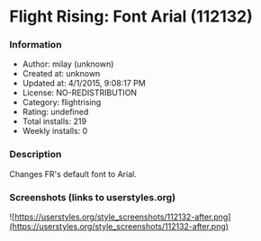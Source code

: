 # Flight Rising: Font Arial (112132)

### Information
- Author: milay (unknown)
- Created at: unknown
- Updated at: 4/1/2015, 9:08:17 PM
- License: NO-REDISTRIBUTION
- Category: flightrising
- Rating: undefined
- Total installs: 219
- Weekly installs: 0


### Description
Changes FR's default font to Arial.


### Screenshots (links to userstyles.org)
![https://userstyles.org/style_screenshots/112132-after.png](https://userstyles.org/style_screenshots/112132-after.png)


